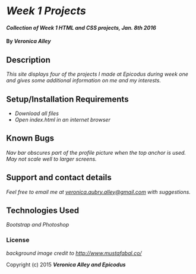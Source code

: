 # _Week 1 Projects_

#### _Collection of Week 1 HTML and CSS projects, Jan. 8th 2016_

#### By _**Veronica Alley**_

## Description

_This site displays four of the projects I made at Epicodus during week one and gives some additional information on me and my interests._

## Setup/Installation Requirements

* _Download all files_
* _Open index.html in an internet browser_

## Known Bugs

_Nav bar obscures part of the profile picture when the top anchor is used. May not scale well to larger screens._

## Support and contact details

_Feel free to email me at veronica.aubry.alley@gmail.com with suggestions._

## Technologies Used

_Bootstrap and Photoshop_

### License

_background image credit to http://www.mustafabal.co/_

Copyright (c) 2015 **_Veronica Alley and Epicodus_**
